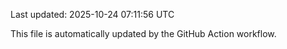 Last updated: 2025-10-24 07:11:56 UTC

This file is automatically updated by the GitHub Action workflow.
